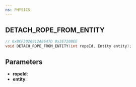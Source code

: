 ```yaml
---
ns: PHYSICS
---
```

## DETACH_ROPE_FROM_ENTITY

```c
// 0xBCF3026912A8647D 0x3E720BEE
void DETACH_ROPE_FROM_ENTITY(int ropeId, Entity entity);
```


## Parameters
* **ropeId**:
* **entity**: 

